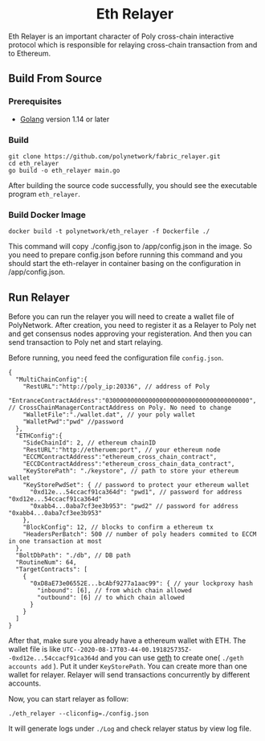 <h1 align=center> Eth Relayer </h1>

Eth Relayer is an important character of Poly cross-chain interactive protocol which is responsible for relaying cross-chain transaction from and to Ethereum.

## Build From Source

### Prerequisites

- [Golang](https://golang.org/doc/install) version 1.14 or later

### Build

```shell
git clone https://github.com/polynetwork/fabric_relayer.git
cd eth_relayer
go build -o eth_relayer main.go
```

After building the source code successfully,  you should see the executable program `eth_relayer`. 

### Build Docker Image

```
docker build -t polynetwork/eth_relayer -f Dockerfile ./
```

This command will copy ./config.json to /app/config.json in the image. So you need to prepare config.json before running this command and you should start the eth-relayer in container basing on the configuration in /app/config.json.

## Run Relayer

Before you can run the relayer you will need to create a wallet file of PolyNetwork. After creation, you need to register it as a Relayer to Poly net and get consensus nodes approving your registeration. And then you can send transaction to Poly net and start relaying.

Before running, you need feed the configuration file `config.json`.

```
{
  "MultiChainConfig":{
    "RestURL":"http://poly_ip:20336", // address of Poly
    "EntranceContractAddress":"0300000000000000000000000000000000000000", // CrossChainManagerContractAddress on Poly. No need to change
    "WalletFile":"./wallet.dat", // your poly wallet
    "WalletPwd":"pwd" //password
  },
  "ETHConfig":{
    "SideChainId": 2, // ethereum chainID
    "RestURL":"http://etheruem:port", // your ethereum node 
    "ECCMContractAddress":"ethereum_cross_chain_contract", 
    "ECCDContractAddress":"ethereum_cross_chain_data_contract",
    "KeyStorePath": "./keystore", // path to store your ethereum wallet
    "KeyStorePwdSet": { // password to protect your ethereum wallet
      "0xd12e...54ccacf91ca364d": "pwd1", // password for address "0xd12e...54ccacf91ca364d"
      "0xabb4...0aba7cf3ee3b953": "pwd2" // password for address "0xabb4...0aba7cf3ee3b953"
    },
    "BlockConfig": 12, // blocks to confirm a ethereum tx
    "HeadersPerBatch": 500 // number of poly headers commited to ECCM in one transaction at most
  },
  "BoltDbPath": "./db", // DB path
  "RoutineNum": 64,
  "TargetContracts": [
    {
      "0xD8aE73e06552E...bcAbf9277a1aac99": { // your lockproxy hash
        "inbound": [6], // from which chain allowed
        "outbound": [6] // to which chain allowed
      }
    }
  ]
}
```

After that, make sure you already have a ethereum wallet with ETH. The wallet file is like `UTC--2020-08-17T03-44-00.191825735Z--0xd12e...54ccacf91ca364d` and you can use [geth](https://github.com/ethereum/go-ethereum) to create one( `./geth accounts add` ). Put it under `KeyStorePath`. You can create more than one wallet for relayer. Relayer will send transactions concurrently by different accounts.

Now, you can start relayer as follow: 

```shell
./eth_relayer --cliconfig=./config.json 
```

It will generate logs under `./Log` and check relayer status by view log file.

